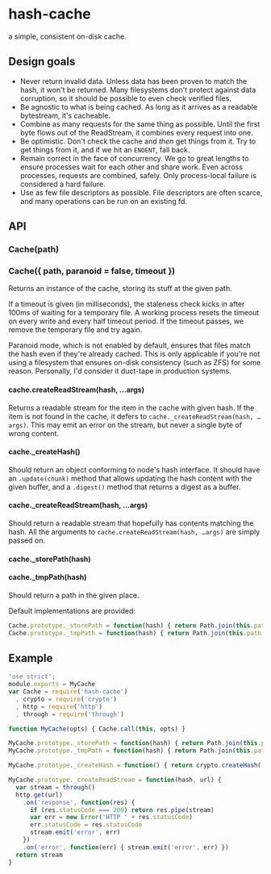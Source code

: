 # hash-cache

  a simple, consistent on-disk cache.

## Design goals

  * Never return invalid data. Unless data has been proven to match the hash, it won't be returned.
    Many filesystems don't protect against data corruption, so it should be possible to even check verified files.
  * Be agnostic to what is being cached. As long as it arrives as a readable bytestream, it's cacheable.
  * Combine as many requests for the same thing as possible.
    Until the first byte flows out of the ReadStream, it combines every request into one.
  * Be optimistic.
    Don't check the cache and *then* get things from it. Try to get things from it, and if we hit an `ENOENT`, fall back.
  * Remain correct in the face of concurrency.
    We go to great lengths to ensure processes wait for each other and share work.
    Even across processes, requests are combined, safely.
    Only process-local failure is considered a hard failure.
  * Use as few file descriptors as possible.
    File descriptors are often scarce, and many operations can be run on an existing fd.

## API
### Cache(path)
### Cache({ path, paranoid = false, timeout })

  Returns an instance of the cache, storing its stuff at the given path.

  If a timeout is given (in milliseconds), the staleness check kicks in after 100ms of waiting for a temporary file.
  A working process resets the timeout on every write and every half timeout period.
  If the timeout passes, we remove the temporary file and try again.

  Paranoid mode, which is not enabled by default, ensures that files match the hash even if they're already cached.
  This is only applicable if you're not using a filesystem that ensures on-disk consistency (such as ZFS) for some reason.
  Personally, I'd consider it duct-tape in production systems.

#### cache.createReadStream(hash, …args)

  Returns a readable stream for the item in the cache with given hash. If the item is not found in the cache, it defers to `cache._createReadStream(hash, …args)`.
  This may emit an error on the stream, but never a single byte of wrong content.

#### cache._createHash()

  Should return an object conforming to node's hash interface. It should have an `.update(chunk)` method that allows updating the hash content with the given buffer, and a `.digest()` method that returns a digest as a buffer.

#### cache._createReadStream(hash, …args)

  Should return a readable stream that hopefully has contents matching the hash. All the arguments to `cache.createReadStream(hash, …args)` are simply passed on.

#### cache._storePath(hash)
#### cache._tmpPath(hash)

  Should return a path in the given place.

  Default implementations are provided:

```javascript
Cache.prototype._storePath = function(hash) { return Path.join(this.path, 'store', hash) }
Cache.prototype._tmpPath = function(hash) { return Path.join(this.path, 'tmp', hash) }
```

## Example

```javascript
'use strict';
module.exports = MyCache
var Cache = require('hash-cache')
  , crypto = require('crypto')
  , http = require('http')
  , through = require('through')

function MyCache(opts) { Cache.call(this, opts) }

MyCache.prototype._storePath = function(hash) { return Path.join(this.path, 'store', hash.slice(0, 2), hash) }
MyCache.prototype._tmpPath = function(hash) { return Path.join(this.path, 'tmp', hash.slice(0, 2), hash) }

MyCache.prototype._createHash = function() { return crypto.createHash('sha1') }

MyCache.prototype._createReadStream = function(hash, url) {
  var stream = through()
  http.get(url)
    .on('response', function(res) {
      if (res.statusCode === 200) return res.pipe(stream)
      var err = new Error('HTTP ' + res.statusCode)
      err.statusCode = res.statusCode
      stream.emit('error', err)
    })
    .on('error', function(err) { stream.emit('error', err) })
  return stream
}
```

